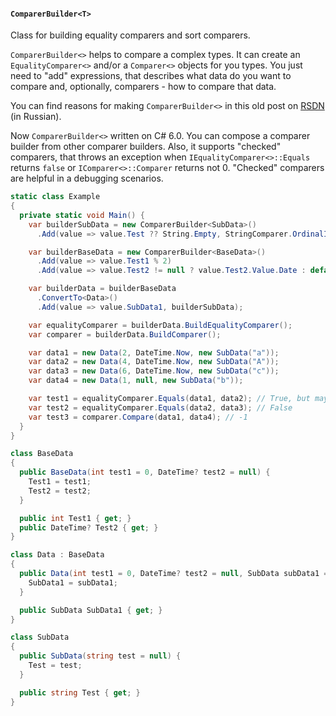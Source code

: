 #### `ComparerBuilder<T>`
Class for building equality comparers and sort comparers.

`ComparerBuilder<>` helps to compare a complex types. It can create an `EqualityComparer<>` and/or a `Comparer<>` objects for you types. You just need to "add" expressions, that describes what data do you want to compare and, optionally, comparers - how to compare that data.

You can find reasons for making `ComparerBuilder<>` in this old post on [RSDN](http://rsdn.ru/forum/src/3914421.1) (in Russian).

Now `ComparerBuilder<>` written on C# 6.0. You can compose a comparer builder from other comparer builders. Also, it supports "checked" comparers, that throws an exception when `IEqualityComparer<>::Equals` returns `false` or `IComparer<>::Comparer` returns not 0. "Checked" comparers are helpful in a debugging scenarios.

```cs
static class Example
{
  private static void Main() {
    var builderSubData = new ComparerBuilder<SubData>()
      .Add(value => value.Test ?? String.Empty, StringComparer.OrdinalIgnoreCase);

    var builderBaseData = new ComparerBuilder<BaseData>()
      .Add(value => value.Test1 % 2)
      .Add(value => value.Test2 != null ? value.Test2.Value.Date : default(DateTime));

    var builderData = builderBaseData
      .ConvertTo<Data>()
      .Add(value => value.SubData1, builderSubData);

    var equalityComparer = builderData.BuildEqualityComparer();
    var comparer = builderData.BuildComparer();

    var data1 = new Data(2, DateTime.Now, new SubData("a"));
    var data2 = new Data(4, DateTime.Now, new SubData("A"));
    var data3 = new Data(6, DateTime.Now, new SubData("c"));
    var data4 = new Data(1, null, new SubData("b"));

    var test1 = equalityComparer.Equals(data1, data2); // True, but may be False ;o)
    var test2 = equalityComparer.Equals(data2, data3); // False
    var test3 = comparer.Compare(data1, data4); // -1
  }
}

class BaseData
{
  public BaseData(int test1 = 0, DateTime? test2 = null) {
    Test1 = test1;
    Test2 = test2;
  }

  public int Test1 { get; }
  public DateTime? Test2 { get; }
}

class Data : BaseData
{
  public Data(int test1 = 0, DateTime? test2 = null, SubData subData1 = null) : base(test1, test2) {
    SubData1 = subData1;
  }

  public SubData SubData1 { get; }
}

class SubData
{
  public SubData(string test = null) {
    Test = test;
  }

  public string Test { get; }
}
```
